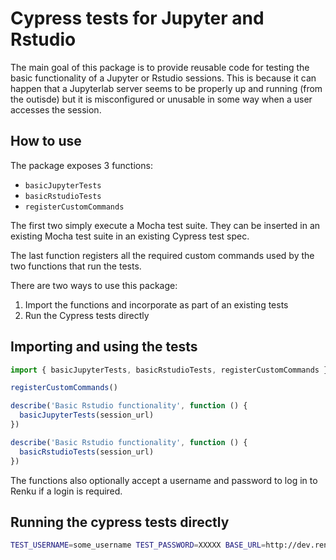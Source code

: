 # Cypress tests for Jupyter and Rstudio

The main goal of this package is to provide reusable code for testing
the basic functionality of a Jupyter or Rstudio sessions. This is because
it can happen that a Jupyterlab server seems to be properly up and running
(from the outisde) but it is misconfigured or unusable in some way when
a user accesses the session.

## How to use

The package exposes 3 functions:
- `basicJupyterTests`
- `basicRstudioTests`
- `registerCustomCommands`

The first two simply execute a Mocha test suite. They can be inserted in an
existing Mocha test suite in an existing Cypress test spec.

The last function registers all the required custom commands used
by the two functions that run the tests.

There are two ways to use this package:
1. Import the functions and incorporate as part of an existing tests
2. Run the Cypress tests directly

## Importing and using the tests

```javascript
import { basicJupyterTests, basicRstudioTests, registerCustomCommands } from renku@notebooks-cypress-tests

registerCustomCommands()

describe('Basic Rstudio functionality', function () {
  basicJupyterTests(session_url)
})

describe('Basic Rstudio functionality', function () {
  basicRstudioTests(session_url)
})
```

The functions also optionally accept a username and password to log in to Renku
if a login is required.

## Running the cypress tests directly

```bash
TEST_USERNAME=some_username TEST_PASSWORD=XXXXX BASE_URL=http://dev.renku.ch npx cypress open -e SESSION_PATH=/sessions/session_id
```
